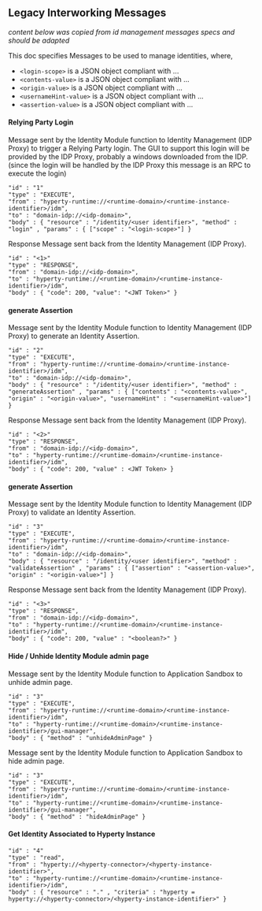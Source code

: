 Legacy Interworking Messages
----------------------------

*content below was copied from id management messages specs and should be adapted*

This doc specifies Messages to be used to manage identities, where,


-	`<login-scope>` is a JSON object compliant with ...
-	`<contents-value>` is a JSON object compliant with ...
-	`<origin-value>` is a JSON object compliant with ...
-	`<usernameHint-value>` is a JSON object compliant with ...
-	`<assertion-value>` is a JSON object compliant with ...

#### Relying Party Login

Message sent by the Identity Module function to Identity Management (IDP Proxy) to trigger a Relying Party login. The GUI to support this login will be provided by the IDP Proxy, probably a windows downloaded from the IDP.
(since the login will be handled by the IDP Proxy this message is an RPC to execute the login)

```
"id" : "1"
"type" : "EXECUTE",
"from" : "hyperty-runtime://<runtime-domain>/<runtime-instance-identifier>/idm",
"to" : "domain-idp://<idp-domain>",
"body" : { "resource" : "/identity/<user identifier>", "method" : "login" , "params" : { ["scope" : "<login-scope>"] }
```

Response Message sent back from the Identity Management (IDP Proxy).

```
"id" : "<1>"
"type" : "RESPONSE",
"from" : "domain-idp://<idp-domain>",
"to" : "hyperty-runtime://<runtime-domain>/<runtime-instance-identifier>/idm",
"body" : { "code": 200, "value": "<JWT Token>" }
```


#### generate Assertion

Message sent by the Identity Module function to Identity Management (IDP Proxy) to generate an Identity Assertion.

```
"id" : "2"
"type" : "EXECUTE",
"from" : "hyperty-runtime://<runtime-domain>/<runtime-instance-identifier>/idm",
"to" : "domain-idp://<idp-domain>",
"body" : { "resource" : "/identity/<user identifier>", "method" : "generateAssertion" , "params" : { ["contents" : "<contents-value>", "origin" : "<origin-value>", "usernameHint" : "<usernameHint-value>"] }
```

Response Message sent back from the Identity Management (IDP Proxy).

```
"id" : "<2>"
"type" : "RESPONSE",
"from" : "domain-idp://<idp-domain>",
"to" : "hyperty-runtime://<runtime-domain>/<runtime-instance-identifier>/idm",
"body" : { "code": 200, "value" : <JWT Token> }
```

#### generate Assertion

Message sent by the Identity Module function to Identity Management (IDP Proxy) to validate an Identity Assertion.

```
"id" : "3"
"type" : "EXECUTE",
"from" : "hyperty-runtime://<runtime-domain>/<runtime-instance-identifier>/idm",
"to" : "domain-idp://<idp-domain>",
"body" : { "resource" : "/identity/<user identifier>", "method" : "validateAssertion" , "params" : { ["assertion" : "<assertion-value>", "origin" : "<origin-value>"] }
```

Response Message sent back from the Identity Management (IDP Proxy).

```
"id" : "<3>"
"type" : "RESPONSE",
"from" : "domain-idp://<idp-domain>",
"to" : "hyperty-runtime://<runtime-domain>/<runtime-instance-identifier>/idm",
"body" : { "code": 200, "value" : "<boolean?>" }
```

#### Hide / Unhide Identity Module admin page

Message sent by the Identity Module function to Application Sandbox to unhide admin page.

```
"id" : "3"
"type" : "EXECUTE",
"from" : "hyperty-runtime://<runtime-domain>/<runtime-instance-identifier>/idm",
"to" : "hyperty-runtime://<runtime-domain>/<runtime-instance-identifier>/gui-manager",
"body" : { "method" : "unhideAdminPage" }
```

Message sent by the Identity Module function to Application Sandbox to hide admin page.

```
"id" : "3"
"type" : "EXECUTE",
"from" : "hyperty-runtime://<runtime-domain>/<runtime-instance-identifier>/idm",
"to" : "hyperty-runtime://<runtime-domain>/<runtime-instance-identifier>/gui-manager",
"body" : { "method" : "hideAdminPage" }
```

#### Get Identity Associated to Hyperty Instance

```
"id" : "4"
"type" : "read",
"from" : "hyperty://<hyperty-connector>/<hyperty-instance-identifier>",
"to" : "hyperty-runtime://<runtime-domain>/<runtime-instance-identifier>/idm",
"body" : { "resource" : "." , "criteria" : "hyperty = hyperty://<hyperty-connector>/<hyperty-instance-identifier>" }
```
